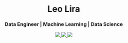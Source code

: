 <h1 align="center">Leo Lira </h1>
<div align="center">
<h3>Data Engineer | Machine Learning | Data Science</h3>

<a href="https://www.linkedin.com/in/liradiniz/" alt="Linkedin">
    <img src="https://img.shields.io/badge/LinkedIn-0077B5?style=for-the-badge&logo=linkedin&logoColor=white" />
 </a>
     
    
  <a href="http://api.whatsapp.com/send?phone=5516981438827" alt="WhatsApp">
    <img src="https://img.shields.io/badge/WhatsApp-25D366?style=for-the-badge&logo=whatsapp&logoColor=white"/>
    </a>
  
  <a href="liradiniz89@gmail.com">
    <img src="https://img.shields.io/badge/e‑mail-D14836.svg?style=for-the-badge&logo=GMail&logoColor=white">
    </a>
 </div>
<!-- 
---
 
 <img width="200" align="right" src="https://raw.githubusercontent.com/devicons/devicon/master/icons/linux/linux-original.svg" alt="linux" />
 <img width="200" align="right" src="https://raw.githubusercontent.com/devicons/devicon/master/icons/bash/bash-original.svg" alt="bash" />

### *Learn about some technologies like Linux and Shell script automation and am focusing on studies for the Linux Essentials certification.*

---
 
  <img height="150em" src="https://github-readme-stats.vercel.app/api/top-langs/?username=brunoamaraldev&layout=compact&langs_count=16&theme=dark"/>
  
![Snake animation](https://github.com/brunoamaraldev/brunoamaraldev/blob/output/github-contribution-grid-snake.svg)
 -->
